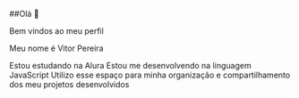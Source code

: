 ##Olá 👋

Bem vindos ao meu perfil 

Meu nome é Vitor Pereira

Estou estudando na Alura Estou me desenvolvendo na linguagem JavaScript 
Utilizo esse espaço para minha organização e compartilhamento dos meu projetos desenvolvidos
